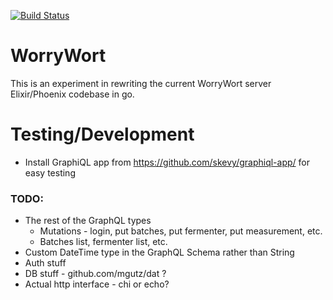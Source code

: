 [![Build Status](https://travis-ci.org/jmichalicek/worrywort-server-go.svg?branch=master)](https://travis-ci.org/jmichalicek/worrywort-server-go)

# WorryWort

This is an experiment in rewriting the current WorryWort server Elixir/Phoenix codebase in go.


# Testing/Development

* Install GraphiQL app from https://github.com/skevy/graphiql-app/ for easy testing

### TODO:

* The rest of the GraphQL types
  * Mutations - login, put batches, put fermenter, put measurement, etc.
  * Batches list, fermenter list, etc.
* Custom DateTime type in the GraphQL Schema rather than String
* Auth stuff
* DB stuff - github.com/mgutz/dat ?
* Actual http interface - chi or echo?

